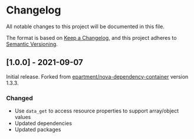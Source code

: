 # Changelog

All notable changes to this project will be documented in this file.

The format is based on [Keep a Changelog](https://keepachangelog.com/en/1.0.0/),
and this project adheres to [Semantic Versioning](https://semver.org/spec/v2.0.0.html).

## [1.0.0] - 2021-09-07

Initial release.
Forked from [epartment/nova-dependency-container](https://github.com/epartment/nova-dependency-container) version 1.3.3.

### Changed

- Use `data_get` to access resource properties to support array/object values
- Updated dependencies
- Updated packages

